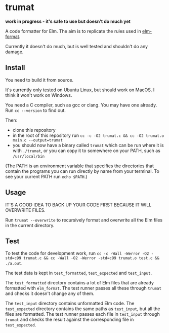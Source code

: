 # trumat

**work in progress - it's safe to use but doesn't do much yet**

A code formatter for Elm. The aim is to replicate the rules used in [elm-format](https://github.com/avh4/elm-format).

Currently it doesn't do much, but is well tested and shouldn't do any damage.

## Install

You need to build it from source.

It's currently only tested on Ubuntu Linux, but should work on MacOS. I think it won't work on Windows.

You need a C compiler, such as gcc or clang. You may have one already. Run `cc --version` to find out.

Then:

- clone this repository
- in the root of this repository run `cc -c -O2 trumat.c && cc -O2 trumat.o main.c --output=trumat`
- you should now have a binary called `trumat` which can be run where it is with `./trumat`, or you can copy it to somewhere on your PATH, such as `/usr/local/bin`

(The PATH is an environment variable that specifies the directories that contain the programs you can run directly by name from your terminal. To see your current PATH run `echo $PATH`.)

## Usage

IT'S A GOOD IDEA TO BACK UP YOUR CODE FIRST BECAUSE IT WILL OVERWRITE FILES.

Run `trumat --overwrite` to recursively format and overwrite all the Elm files in the current directory.

## Test

To test the code for development work, run `cc -c -Wall -Werror -O2 -std=c99 trumat.c && cc -Wall -O2 -Werror -std=c99 trumat.o test.c && ./a.out`.

The test data is kept in `test_formatted`, `test_expected` and `test_input`.

The `test_formatted` directory contains a lot of Elm files that are already formatted with `elm_format`. The test runner passes all these through `trumat` and checks it doesn't change any of them.

The `test_input` directory contains unformatted Elm code. The `test_expected` directory contains the same paths as `test_input`, but all the files are formatted. The test runner passes each file in `test_input` through `trumat` and checks the result against the corresponding file in `test_expected`.
